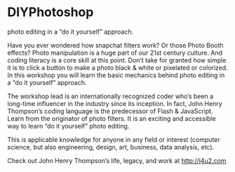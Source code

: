 # DIYPhotoshop
photo editing in a “do it yourself” approach.

Have you ever wondered how snapchat filters work? Or those Photo Booth effects?
Photo manipulation is a huge part of our 21st century culture. And coding
literacy is a core skill at this point. Don’t take for granted how simple it is
to click a button to make a photo black & white or pixelated or colorized. In
this workshop you will learn the basic mechanics behind photo editing in a “do
it yourself” approach.

The workshop lead is an internationally recognized coder who’s been a long-time
influencer in the industry since its inception. In fact, John Henry Thompson’s
coding language is the predecessor of Flash & JavaScript. Learn from the
originator of photo filters. It is an exciting and accessible way to learn “do
it yourself” photo editing.

This is applicable knowledge for anyone in any field or interest (computer
science, but also engineering, design, art, business, data analysis, etc).

Check out John Henry Thompson’s life, legacy, and work at http://j4u2.com
